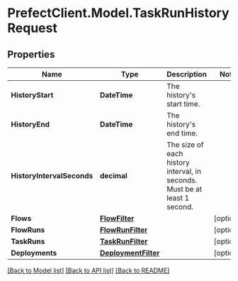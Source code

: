 # PrefectClient.Model.TaskRunHistoryRequest

## Properties

Name | Type | Description | Notes
------------ | ------------- | ------------- | -------------
**HistoryStart** | **DateTime** | The history&#39;s start time. | 
**HistoryEnd** | **DateTime** | The history&#39;s end time. | 
**HistoryIntervalSeconds** | **decimal** | The size of each history interval, in seconds. Must be at least 1 second. | 
**Flows** | [**FlowFilter**](FlowFilter.md) |  | [optional] 
**FlowRuns** | [**FlowRunFilter**](FlowRunFilter.md) |  | [optional] 
**TaskRuns** | [**TaskRunFilter**](TaskRunFilter.md) |  | [optional] 
**Deployments** | [**DeploymentFilter**](DeploymentFilter.md) |  | [optional] 

[[Back to Model list]](../README.md#documentation-for-models) [[Back to API list]](../README.md#documentation-for-api-endpoints) [[Back to README]](../README.md)

